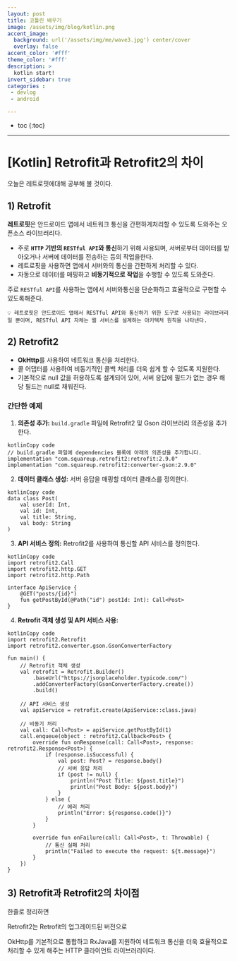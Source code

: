 ```yaml
---
layout: post
title: 코틀린 배우기
image: /assets/img/blog/kotlin.png
accent_image: 
  background: url('/assets/img/me/wave3.jpg') center/cover
  overlay: false
accent_color: '#fff'
theme_color: '#fff'
description: >
  kotlin start!
invert_sidebar: true
categories :
 - devlog	
 - android

---
```


* toc
{:toc}
---

# [Kotlin] Retrofit과 Retrofit2의 차이

오늘은 레트로핏에대해 공부해 볼 것이다.

## 1) Retrofit

 **레트로핏**은 안드로이드 앱에서 네트워크 통신을 간편하게처리할 수 있도록 도와주는 오픈소스 라이브러리다.

* 주로 **`HTTP` 기반의 `RESTful API`와 통신**하기 위해 사용되며, 서버로부터 데이터를 받아오거나 서버에 데이터를 전송하는 등의 작업을한다.
* 레트로핏을 사용하면 앱에서 서버와의 통신을 간편하게 처리할 수 있다.
*  자동으로 데이터를 매핑하고 **비동기적으로 작업**을 수행할 수 있도록 도와준다.

주로 `RESTful API`를 사용하는 앱에서 서버와통신을 단순화하고 효율적으로 구현할 수 있도록해준다.

```
💡 레트로핏은 안드로이드 앱에서 RESTful API와 통신하기 위한 도구로 사용되는 라이브러리일 뿐이며, RESTful API 자체는 웹 서비스를 설계하는 아키텍처 원칙을 나타낸다.
```



## 2) Retrofit2

*  **OkHttp**를 사용하여 네트워크 통신을 처리한다.
* 콜 어댑터를 사용하여 비동기적인 콜백 처리를 더욱 쉽게 할 수 있도록 지원한다.
* 기본적으로 null 값을 허용하도록 설계되어 있어, 서버 응답에 필드가 없는 경우 해당 필드는 null로 채워진다.



### 간단한 예제

1. **의존성 추가:** `build.gradle` 파일에 Retrofit2 및 Gson 라이브러리 의존성을 추가한다.

```
kotlinCopy code
// build.gradle 파일에 dependencies 블록에 아래의 의존성을 추가합니다.
implementation "com.squareup.retrofit2:retrofit:2.9.0"
implementation "com.squareup.retrofit2:converter-gson:2.9.0"
```

2. **데이터 클래스 생성:** 서버 응답을 매핑할 데이터 클래스를 정의한다.

```
kotlinCopy code
data class Post(
    val userId: Int,
    val id: Int,
    val title: String,
    val body: String
)
```

3. **API 서비스 정의:** Retrofit2를 사용하여 통신할 API 서비스를 정의한다.

```
kotlinCopy code
import retrofit2.Call
import retrofit2.http.GET
import retrofit2.http.Path

interface ApiService {
    @GET("posts/{id}")
    fun getPostById(@Path("id") postId: Int): Call<Post>
}
```

4. **Retrofit 객체 생성 및 API 서비스 사용:**

```
kotlinCopy code
import retrofit2.Retrofit
import retrofit2.converter.gson.GsonConverterFactory

fun main() {
    // Retrofit 객체 생성
    val retrofit = Retrofit.Builder()
        .baseUrl("https://jsonplaceholder.typicode.com/")
        .addConverterFactory(GsonConverterFactory.create())
        .build()

    // API 서비스 생성
    val apiService = retrofit.create(ApiService::class.java)

    // 비동기 처리
    val call: Call<Post> = apiService.getPostById(1)
    call.enqueue(object : retrofit2.Callback<Post> {
        override fun onResponse(call: Call<Post>, response: retrofit2.Response<Post>) {
            if (response.isSuccessful) {
                val post: Post? = response.body()
                // 서버 응답 처리
                if (post != null) {
                    println("Post Title: ${post.title}")
                    println("Post Body: ${post.body}")
                }
            } else {
                // 에러 처리
                println("Error: ${response.code()}")
            }
        }

        override fun onFailure(call: Call<Post>, t: Throwable) {
            // 통신 실패 처리
            println("Failed to execute the request: ${t.message}")
        }
    })
}
```



## 3) Retrofit과 Retrofit2의 차이점

한줄로 정리하면 

Retrofit2는 Retrofit의 업그레이드된 버전으로 

OkHttp를 기본적으로 통합하고 RxJava를 지원하여 네트워크 통신을 더욱 효율적으로 처리할 수 있게 해주는 HTTP 클라이언트 라이브러리이다.
